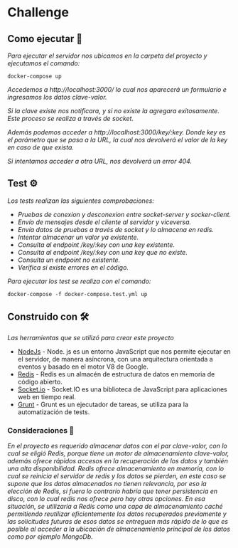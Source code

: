 # Challenge

## Como ejecutar 🚀

_Para ejecutar el servidor nos ubicamos en la carpeta del proyecto y ejecutamos el comando:_

```
docker-compose up
```

_Accedemos a http://localhost:3000/ lo cual nos aparecerá un formulario e ingresamos los datos  clave-valor._

_Si la clave existe nos notificara, y si no existe la agregara exitosamente. Este proceso se realiza a través de socket._

_Además podemos acceder a http://localhost:3000/key/:key. Donde key es el parámetro que se pasa a la URL, la cual nos devolverá el valor de la key en caso de que exista._

_Si intentamos acceder a otra URL, nos devolverá un error 404._


## Test ⚙️

_Los tests realizan las siguientes comprobaciones:_
* _Pruebas de conexion y desconexion entre socket-server y socker-client._
* _Envío de mensajes desde el cliente al servidor y viceversa._
* _Envía datos de pruebas a través de socket y lo almacena en redis._
* _Intentar almacenar un valor ya existente._
* _Consulta al endpoint /key/:key con una key existente._
* _Consulta al endpoint /key/:key con una key que no existe._
* _Consulta un endpoint no existente._
* _Verifica si existe errores en el código._

_Para ejecutar los test se realiza con el comando:_

```
docker-compose -f docker-compose.test.yml up
```
## Construido con 🛠️

_Las herramientas que se utilizó para crear este proyecto_

* [NodeJs](https://nodejs.org/en/) - Node. js es un entorno JavaScript que nos permite ejecutar en el servidor, de manera asíncrona, con una arquitectura orientada a eventos y basado en el motor V8 de Google.
* [Redis](https://redis.io/) - Redis es un almacén de estructura de datos en memoria de código abierto.
* [Socket.io](https://socket.io/) - Socket.IO es una biblioteca de JavaScript para aplicaciones web en tiempo real.
* [Grunt](https://gruntjs.com/) - Grunt es un ejecutador de tareas, se utiliza para la automatización de tests. 

### Consideraciones 📄

_En el proyecto es requerido almacenar datos con el par clave-valor, con lo cual se eligió Redis, porque tiene un motor de almacenamiento clave-valor, además ofrece rápidos accesos en la recuperación de los datos y también una alta disponibilidad._
_Redis ofrece almacenamiento en memoria, con lo cual se reinicia el servidor de redis y los datos se pierden, en este caso se supone que los datos almacenados no tienen relevancia, por eso la elección de Redis, si fuera lo contrario habría que tener persistencia en disco, con lo cual redis nos ofrece pero hay otras opciones. En esa situación, se utilizaría a Redis como una capa de almacenamiento caché permitiendo reutilizar eficientemente los datos recuperados previamente y las solicitudes futuras de esos datos se entreguen más rápido de lo que es posible al acceder a la ubicación de almacenamiento principal de los datos como por ejemplo MongoDb._
